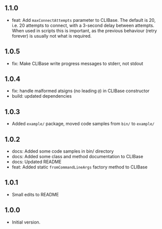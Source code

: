 ## 1.1.0

- feat: Add `maxConnectAttempts` parameter to CLIBase. The default is 20,
  i.e. 20 attempts to connect, with a 3-second delay between attempts. When 
  used in scripts this is important, as the previous behaviour (retry 
  forever) is usually not what is required.

## 1.0.5

- fix: Make CLIBase write progress messages to stderr, not stdout

## 1.0.4

- fix: handle malformed atsigns (no leading `@`) in CLIBase constructor
- build: updated dependencies

## 1.0.3

- Added `example/` package, moved code samples from `bin/` to `example/`

## 1.0.2

- docs: Added some code samples in bin/ directory
- docs: Added some class and method documentation to CLIBase
- docs: Updated README
- feat: Added static `fromCommandLineArgs` factory method to CLIBase

## 1.0.1

- Small edits to README

## 1.0.0

- Initial version.

